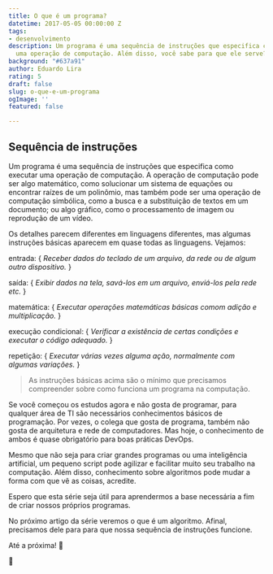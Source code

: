 ```yaml
---
title: O que é um programa?
datetime: 2017-05-05 00:00:00 Z
tags:
- desenvolvimento
description: Um programa é uma sequência de instruções que especifica como executar
  uma operação de computação. Além disso, você sabe para que ele serve?
background: "#637a91"
author: Eduardo Lira
rating: 5
draft: false
slug: o-que-e-um-programa
ogImage: ''
featured: false

---
```

## Sequência de instruções

Um programa é uma sequência de instruções que especifica como executar uma operação de computação.
A operação de computação pode ser algo matemático, como solucionar um sistema de equações ou encontrar raízes de um polinômio,
mas também pode ser uma operação de computação simbólica, como a busca e a substituição de textos em um documento;
ou algo gráfico, como o processamento de imagem ou reprodução de um vídeo.

Os detalhes parecem diferentes em linguagens diferentes, mas algumas instruções básicas aparecem em quase todas as linguagens. Vejamos:

entrada:
\{ _Receber dados do teclado de um arquivo, da rede ou de algum outro dispositivo._ \}

saída:
\{ _Exibir dados na tela, savá-los em um arquivo, enviá-los pela rede etc._ \}

matemática:
\{ _Executar operações matemáticas básicas comom adição e multiplicação._ \}

execução condicional:
\{ _Verificar a existência de certas condições e executar o código adequado._ \}

repetição:
\{ _Executar várias vezes alguma ação, normalmente com algumas variações._ \}

> As instruções básicas acima são o mínimo que precisamos compreender sobre como funciona um programa na computação.

Se você começou os estudos agora e não gosta de programar, para qualquer área de TI são necessários conhecimentos básicos de programação. Por vezes, o colega que gosta de programa, também não gosta de arquitetura e rede de computadores. Mas hoje, o conhecimento de ambos é quase obrigatório para boas práticas DevOps.

Mesmo que não seja para criar grandes programas ou uma inteligência artificial, um pequeno script pode agilizar e facilitar muito seu trabalho na computação. Além disso, conhecimento sobre algoritmos pode mudar a forma com que vê as coisas, acredite.

Espero que esta série seja útil para aprendermos a base necessária a fim de criar nossos próprios programas.

No próximo artigo da série veremos o que é um algoritmo. Afinal, precisamos dele para para que nossa sequência de instruções funcione.

Até a próxima! :necktie:

:wave: